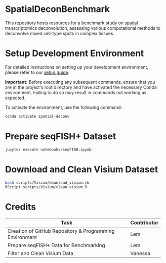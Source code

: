 # SpatialDeconBenchmark

This repository hosts resources for a benchmark study on spatial transcriptomics deconvolution, assessing various computational methods to deconvolve mixed cell-type spots in complex tissues.

# Setup Development Environment

For detailed instructions on setting up your development environment, please refer to
our [setup guide](docs/setup-development-environment.md).

**Important:** Before executing any subsequent commands, ensure that you are in the project's root directory and have
activated the necessary Conda environment. Failing to do so may result in commands not working as expected.

To activate the environment, use the following command:

```bash
conda activate spatial-deconv
```

# Prepare seqFISH+ Dataset

```bash
jupyter execute notebooks/seqFISH.ipynb
```

# Download and Clean Visium Dataset

```bash
bash scripts/Visium/download_visium.sh
RScript scripts/Visium/clean_visium.R
```

# Credits

| Task                                                    | Contributor |
|---------------------------------------------------------|-------------|
| Creation of GitHub Repository & Programming Environment | Lem         |
| Prepare seqFISH+ Data for Benchmarking                  | Lem         |
| Filter and Clean Visium Data                            | Vanessa     |